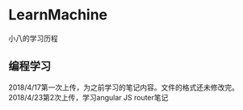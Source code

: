 # LearnMachine
小八的学习历程

## 编程学习
2018/4/17第一次上传，为之前学习的笔记内容。文件的格式还未修改完。
2018/4/23第2次上传，学习angular JS router笔记
